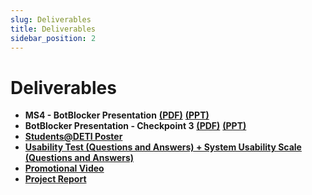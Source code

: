 ```yaml
---
slug: Deliverables
title: Deliverables
sidebar_position: 2
---
```


# Deliverables

- **MS4 - BotBlocker Presentation** [**(PDF)**](/pdfs/MS4/M4_BotBlocker_presentation.pdf) [**(PPT)**](/pdfs/MS4/M4_BotBlocker_presentation.pptx)
- **BotBlocker Presentation - Checkpoint 3** [**(PDF)**](/pdfs/MS4/Checkpoint3_BotBlocker_presentation.pdf) [**(PPT)**](/pdfs/MS4/Checkpoint3_BotBlocker_presentation.pptx)
- [**Students@DETI Poster**](/pdfs/MS4/poster.pdf)
- [**Usability Test (Questions and Answers) + System Usability Scale (Questions and Answers)**](/pdfs/MS4/usabilityAndSUS.pdf)
- [**Promotional Video**](../../../static/videos/videoPromo.mp4)
- [**Project Report**](/pdfs/MS4/report.pdf)
